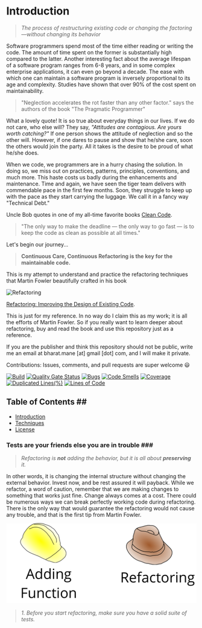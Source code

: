 # Introduction

> _The process of restructuring existing code or changing the factoring—without changing its behavior_

Software programmers spend most of the time either reading or writing the code. The amount of time spent on the former is substantially high compared to the latter. Another interesting fact about the average lifespan of a software program ranges from 6-8 years, and in some complex enterprise applications, it can even go beyond a decade. The ease with which one can maintain a software program is inversely proportional to its age and complexity. Studies have shown that over 90% of the cost spent on maintainability.

> "Neglection accelerates the rot faster than any other factor." says the authors of the book "The Pragmatic Programmer"

What a lovely quote! It is so true about everyday things in our lives. If we do not care, who else will? They say, _"Attitudes are contagious. Are yours worth catching?"_ If one person shows the attitude of neglection and so the other will. However, if one dares to pause and show that he/she care, soon the others would join the party. All it takes is the desire to be proud of what he/she does.

When we code, we programmers are in a hurry chasing the solution. In doing so, we miss out on practices, patterns, principles, conventions, and much more. This haste costs us badly during the enhancements and maintenance. Time and again, we have seen the tiger team delivers with commendable pace in the first few months. Soon, they struggle to keep up with the pace as they start carrying the luggage. We call it in a fancy way "Technical Debt."

Uncle Bob quotes in one of my all-time favorite books [Clean Code](https://www.amazon.in/Clean-Code-Robert-C-Martin/dp/8131773388).

> "The only way to make the deadline — the only way to go fast — is to keep the code as clean as possible at all times."

Let's begin our journey...

> **Continuous Care, Continuous Refactoring is the key for the maintainable code.**

This is my attempt to understand and practice the refactoring techniques that Martin Fowler beautifully crafted in his book

![Refactoring](https://martinfowler.com/books/refact2.jpg)

[Refactoring: Improving the Design of Existing Code](https://martinfowler.com/books/refactoring.html).

This is just for my reference. In no way do I claim this as my work; it is all the efforts of Martin Fowler. So if you really want to learn deeper about refactoring, buy and read the book and use this repository just as a reference.

If you are the publisher and think this repository should not be public, write me an email at bharat.mane \[at\] gmail \[dot\] com, and I will make it private.

Contributions: Issues, comments, and pull requests are super welcome 😃

[![Build](https://github.com/bharatmane/refactoring/actions/workflows/build.yml/badge.svg)](https://github.com/bharatmane/refactoring/actions/workflows/build.yml) [![Quality Gate Status](https://sonarcloud.io/api/project_badges/measure?project=bharatmane_refactoring&metric=alert_status)](https://sonarcloud.io/dashboard?id=bharatmane_refactoring) [![Bugs](https://sonarcloud.io/api/project_badges/measure?project=bharatmane_refactoring&metric=bugs)](https://sonarcloud.io/dashboard?id=bharatmane_refactoring) [![Code Smells](https://sonarcloud.io/api/project_badges/measure?project=bharatmane_refactoring&metric=code_smells)](https://sonarcloud.io/dashboard?id=bharatmane_refactoring) [![Coverage](https://sonarcloud.io/api/project_badges/measure?project=bharatmane_refactoring&metric=coverage)](https://sonarcloud.io/dashboard?id=bharatmane_refactoring) [![Duplicated Lines\(%\)](https://sonarcloud.io/api/project_badges/measure?project=bharatmane_refactoring&metric=duplicated_lines_density)](https://sonarcloud.io/dashboard?id=bharatmane_refactoring) [![Lines of Code](https://sonarcloud.io/api/project_badges/measure?project=bharatmane_refactoring&metric=ncloc)](https://sonarcloud.io/dashboard?id=bharatmane_refactoring)

## Table of Contents \#\#

* [Introduction](docs.md#introduction)
* [Techniques](docs.md#Techniques)
* [License](docs.md#license)

### Tests are your friends else you are in trouble \#\#\#

> _Refactoring is **not** adding the behavior, but it is all about **preserving** it._

In other words, it is changing the internal structure without changing the external behavior. Invest now, and be rest assured it will payback. While we refactor, a word of caution, remember that we are making changes to something that works just fine. Change always comes at a cost. There could be numerous ways we can break perfectly working code during refactoring. There is the only way that would guarantee the refactoring would not cause any trouble, and that is the first tip from Martin Fowler.

![The two-hat metaphor was conceived by Kent Beck.](.gitbook/assets/two-hats.png)

> _1. Before you start refactoring, make sure you have a solid suite of tests._

